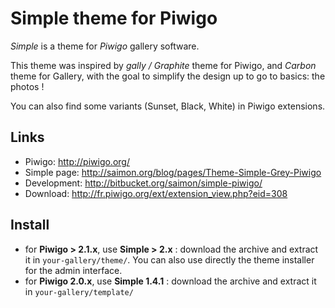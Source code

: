 Simple theme for Piwigo
=======================

*Simple* is a theme for *Piwigo* gallery software.

This theme was inspired by *gally / Graphite* theme for Piwigo, and *Carbon*
theme for Gallery, with the goal to simplify the design up to go to basics:
the photos !

You can also find some variants (Sunset, Black, White) in Piwigo extensions.

Links
-----

* Piwigo: http://piwigo.org/
* Simple page: http://saimon.org/blog/pages/Theme-Simple-Grey-Piwigo
* Development: http://bitbucket.org/saimon/simple-piwigo/
* Download: http://fr.piwigo.org/ext/extension_view.php?eid=308

Install
-------

* for **Piwigo > 2.1.x**, use **Simple > 2.x** : download the archive and extract it in ``your-gallery/theme/``. You can also use directly the theme installer for the admin interface.
* for **Piwigo 2.0.x**, use **Simple 1.4.1** : download the archive and extract it in ``your-gallery/template/``
